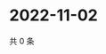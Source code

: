 # 2022-11-02

共 0 条

<!-- BEGIN WEIBO -->
<!-- 最后更新时间 Wed Nov 02 2022 19:15:55 GMT+0800 (China Standard Time) -->

<!-- END WEIBO -->
